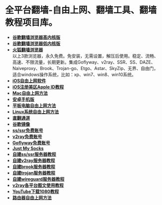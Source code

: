 # 全平台翻墙-自由上网、翻墙工具、翻墙教程项目库。
<ul >
    <li class="Box-row"><strong><a href="https://github.com/Alvin9999/new-pac/wiki/%E9%AB%98%E5%86%85%E6%A0%B8%E7%89%88">谷歌翻墙浏览器高内核版</a></strong></li>
    <li class="Box-row">
          <strong><a class="d-block" href="https://github.com/Alvin9999/new-pac/wiki/%E4%BD%8E%E5%86%85%E6%A0%B8%E7%89%88">谷歌翻墙浏览器低内核版</a></strong>
        </li>
  <li class="Box-row">
          <strong><a class="d-block" href="https://github.com/Alvin9999/new-pac/wiki/%E7%81%AB%E7%8B%90%E7%BF%BB%E5%A2%99%E6%B5%8F%E8%A7%88%E5%99%A8">火狐翻墙浏览器</a></strong>
        </li>  
以上3款浏览器，永久免费。免安装，无需设置，解压后使用。稳定、流畅、高速、不限流量，长期更新。集成Goflyway、v2ray、SSR、SS、DAZE、Naiveproxy、Brook、Trojan-go、Etgo、Astar、SkyZip、无界、自由门，适合windows操作系统，比如：xp、win7、win8、win10系统。
        <li class="Box-row">
          <strong><a class="d-block" href="https://github.com/Alvin9999/new-pac/wiki/%E8%8B%B9%E6%9E%9C%E6%89%8B%E6%9C%BA%E7%BF%BB%E5%A2%99%E8%BD%AF%E4%BB%B6">iOS自由上网软件</a></strong>
        </li>        
        <li class="Box-row">
          <strong><a class="d-block" href="https://github.com/Alvin9999/new-pac/wiki/iOS%E6%B3%A8%E5%86%8C%E7%BE%8E%E5%8C%BAApple-ID%E6%95%99%E7%A8%8B">iOS注册美区Apple ID教程</a></strong>
        </li>
        <li class="Box-row">
          <strong><a class="d-block" href="https://github.com/Alvin9999/new-pac/wiki/%E8%8B%B9%E6%9E%9C%E7%94%B5%E8%84%91MAC%E7%BF%BB%E5%A2%99%E8%BD%AF%E4%BB%B6">Mac自由上网方法</a></strong>
        </li>
  <li>
      <strong><a href="https://github.com/Alvin9999/new-pac/wiki/%E5%AE%89%E5%8D%93%E6%89%8B%E6%9C%BA%E7%89%88">安卓手机版</a></strong>
    </li>
  <li class="Box-row">
          <strong><a class="d-block" href="https://github.com/Alvin9999/new-pac/wiki/%E5%B9%B3%E6%9D%BF%E7%94%B5%E8%84%91%E7%BF%BB%E5%A2%99%E8%BD%AF%E4%BB%B6">平板电脑自由上网方法 </a></strong>
        </li>
      <li class="Box-row">
          <strong><a class="d-block" href="https://github.com/Alvin9999/new-pac/wiki/Linux%E7%B3%BB%E7%BB%9F%E7%BF%BB%E5%A2%99%E6%96%B9%E6%B3%95">Linux系统自由上网方法</a></strong>
        </li>
  <li class="Box-row">
          <strong><a class="d-block" href="https://github.com/Alvin9999/new-pac/wiki/%E7%9B%B4%E7%BF%BB%E9%80%9A%E9%81%93">直翻通道</a></strong>
        </li>  
          <li class="Box-row">
          <strong><a class="d-block" href="https://github.com/Alvin9999/new-pac/wiki/%E8%B0%B7%E6%AD%8C%E9%95%9C%E5%83%8F">谷歌镜像</a></strong>
        </li>
        <li class="Box-row">
          <strong><a class="d-block" href="https://github.com/Alvin9999/new-pac/wiki/ss%E5%85%8D%E8%B4%B9%E8%B4%A6%E5%8F%B7">ss/ssr免费账号 </a></strong>
        </li>
          <li class="Box-row">
          <strong><a class="d-block" href="https://github.com/Alvin9999/new-pac/wiki/v2ray%E5%85%8D%E8%B4%B9%E8%B4%A6%E5%8F%B7">v2ray免费账号</a></strong>
        </li>
        <li class="Box-row">
          <strong><a class="d-block" href="https://github.com/Alvin9999/new-pac/wiki/Goflyway%E5%85%8D%E8%B4%B9%E8%B4%A6%E5%8F%B7">Goflyway免费账号</a></strong>
        </li>
        <li class="Box-row">
          <strong><a class="d-block" href="https://github.com/Alvin9999/new-pac/wiki/Just-My-Socks">Just My Socks</a></strong>
  </li>
          <li class="Box-row">
          <strong><a class="d-block" href="https://github.com/Alvin9999/new-pac/wiki/%E8%87%AA%E5%BB%BAss%E6%9C%8D%E5%8A%A1%E5%99%A8%E6%95%99%E7%A8%8B">自建ss/ssr服务器教程 </a></strong>
  </li>
          <li class="Box-row">
          <strong><a class="d-block" href="https://github.com/Alvin9999/new-pac/wiki/%E8%87%AA%E5%BB%BAv2ray%E6%9C%8D%E5%8A%A1%E5%99%A8%E6%95%99%E7%A8%8B">自建v2ray服务器教程 </a></strong>
  </li>
          <li class="Box-row">
          <strong><a class="d-block" href="https://github.com/Alvin9999/new-pac/wiki/%E8%87%AA%E5%BB%BAbrook%E6%9C%8D%E5%8A%A1%E5%99%A8%E6%95%99%E7%A8%8B">自建brook服务器教程 </a></strong>
  </li>
          <li class="Box-row">
          <strong><a class="d-block" href="https://github.com/Alvin9999/new-pac/wiki/%E8%87%AA%E5%BB%BAtrojan%E6%9C%8D%E5%8A%A1%E5%99%A8%E6%95%99%E7%A8%8B">自建trojan服务器教程 </a></strong>
  </li>
          <li class="Box-row">
          <strong><a class="d-block" href="https://github.com/Alvin9999/new-pac/wiki/%E8%87%AA%E5%BB%BAWireGuard-VPN%E6%9C%8D%E5%8A%A1%E5%99%A8%E6%95%99%E7%A8%8B">自建wireguard服务器教程</a></strong>
  </li>
            <li class="Box-row">
          <strong><a class="d-block" href="https://github.com/Alvin9999/new-pac/wiki/%E8%87%AA%E5%BB%BAWireGuard-VPN%E6%9C%8D%E5%8A%A1%E5%99%A8%E6%95%99%E7%A8%8B">v2ray各平台图文使用教程</a></strong>
  </li>
            <li class="Box-row">
          <strong><a class="d-block" href="https://github.com/Alvin9999/new-pac/wiki/YouTube%E4%B8%8B%E8%BD%BD1080%E6%95%99%E7%A8%8B">YouTube下载1080教程</a></strong>
  </li>
            <li class="Box-row">
          <strong><a class="d-block" href="https://github.com/Alvin9999/new-pac/wiki/%E8%B7%AF%E7%94%B1%E5%99%A8%E7%BF%BB%E5%A2%99">路由器自由上网方法</a></strong>
  </li>
</ul>
